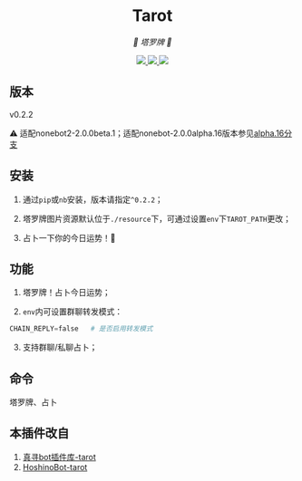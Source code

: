 <div align="center">

# Tarot

<!-- prettier-ignore-start -->
<!-- markdownlint-disable-next-line MD036 -->
_🔮 塔罗牌 🔮_
<!-- prettier-ignore-end -->

</div>

<p align="center">
  
  <a href="https://github.com/KafCoppelia/nonebot_plugin_tarot/blob/main/LICENSE">
    <img src="https://img.shields.io/badge/license-MIT-informational">
  </a>
  
  <a href="https://github.com/nonebot/nonebot2">
    <img src="https://img.shields.io/badge/nonebot2-2.0.0beta.1-green">
  </a>
  
  <a href="">
    <img src="https://img.shields.io/badge/release-v0.2.2-orange">
  </a>
  
</p>

</p>

## 版本

v0.2.2

⚠ 适配nonebot2-2.0.0beta.1；适配nonebot-2.0.0alpha.16版本参见[alpha.16分支](https://github.com/KafCoppelia/nonebot_plugin_tarot/tree/alpha.16)

## 安装

1. 通过`pip`或`nb`安装，版本请指定`^0.2.2`；

2. 塔罗牌图片资源默认位于`./resource`下，可通过设置`env`下`TAROT_PATH`更改；

3. 占卜一下你的今日运势！🥳

## 功能

1. 塔罗牌！占卜今日运势；

2. `env`内可设置群聊转发模式：

```python
CHAIN_REPLY=false   # 是否启用转发模式
```

3. 支持群聊/私聊占卜；

## 命令

塔罗牌、占卜

## 本插件改自

1. [真寻bot插件库-tarot](https://github.com/AkashiCoin/nonebot_plugins_zhenxun_bot)
2. [HoshinoBot-tarot](https://github.com/haha114514/tarot_hoshino)
